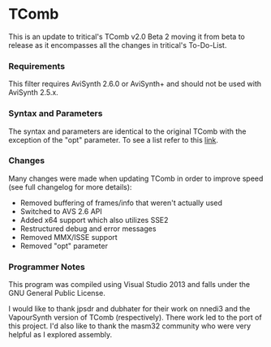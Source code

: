 # TComb

This is an update to tritical's TComb v2.0 Beta 2 moving it from beta to release as it encompasses all the changes in tritical's To-Do-List.

### Requirements

This filter requires AviSynth 2.6.0 or AviSynth+ and should not be used with AviSynth 2.5.x.

### Syntax and Parameters

The syntax and parameters are identical to the original TComb with the exception of the "opt" parameter. To see a list refer to this [link](http://avisynth.nl/index.php/TComb).

### Changes

Many changes were made when updating TComb in order to improve speed (see full changelog for more details):

* Removed buffering of frames/info that weren't actually used
* Switched to AVS 2.6 API
* Added x64 support which also utilizes SSE2
* Restructured debug and error messages
* Removed MMX/ISSE support
* Removed "opt" parameter

### Programmer Notes

This program was compiled using Visual Studio 2013 and falls under the GNU General Public License.

I would like to thank jpsdr and dubhater for their work on nnedi3 and the VapourSynth version of TComb (respectively). There work led to the port of this project. I'd also like to thank the masm32 community who were very helpful as I explored assembly.